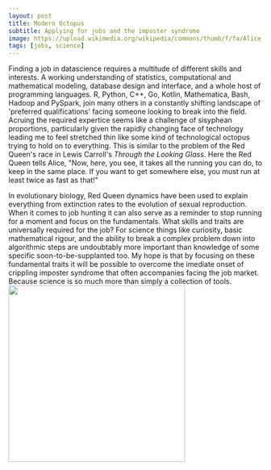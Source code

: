 ```yaml
---
layout: post
title: Modern Octopus
subtitle: Applying for jobs and the imposter syndrome 
image: https://upload.wikimedia.org/wikipedia/commons/thumb/f/fa/Alice_queen2.jpg/300px-Alice_queen2.jpg
tags: [jobs, science]
---
```


Finding a job in datascience requires a multitude of different skills and interests. A working understanding of statistics, computational and mathematical modeling, database design and interface, and a whole host of programming languages. R, Python, C++, Go, Kotlin, Mathematica, Bash, Hadoop and PySpark, join many others in a constantly shifting landscape of 'preferred qualifications' facing someone looking to break into the field. Acruing the required expertice seems like a challenge of sisyphean proportions, particularly given the rapidly changing face of technology leading me to feel stretched thin like some kind of technological octopus trying to hold on to everything. This is similar to the problem of the Red Queen's race in Lewis Carroll's *Through the Looking Glass*. Here the Red Queen tells Alice, "Now, here, you see, it takes all the running you can do, to keep in the same place. If you want to get somewhere else, you must run at least twice as fast as that!"

In evolutionary biology, Red Queen dynamics have been used to explain everything from extinction rates to the evolution of sexual reproduction. When it comes to job hunting it can also serve as a reminder to stop running for a moment and focus on the fundamentals. What skills and traits are universally required for the job? For science things like curiosity, basic mathematical rigour, and the ability to break a complex problem down into algorithmic steps are undoubtably more important than knowledge of some specific soon-to-be-supplanted too. My hope is that by focusing on these fundamental traits it will be possible to overcome the imediate onset of crippling imposter syndrome that often accompanies facing the job market. Because science is so much more than simply a collection of tools. <img src="https://user-images.githubusercontent.com/25353944/109711795-239ea180-7b54-11eb-8f70-3f4805a5dad0.png" width="350" text-align="right" />

